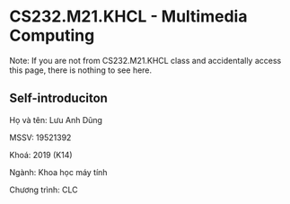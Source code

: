 # CS232.M21.KHCL - Multimedia Computing
Note: If you are not from CS232.M21.KHCL class and accidentally access this page, there is nothing to see here.

## Self-introduciton
Họ và tên: Lưu Anh Dũng

MSSV: 19521392

Khoá: 2019 (K14)

Ngành: Khoa học máy tính

Chương trình: CLC
